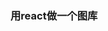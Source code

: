 <!--
 * @Author: your name
 * @Date: 2020-06-22 16:12:38
 * @LastEditTime: 2020-06-22 16:13:37
 * @LastEditors: your name
 * @Description: In User Settings Edit
 * @FilePath: \work\gellary\README.md
--> 
### 用react做一个图库
